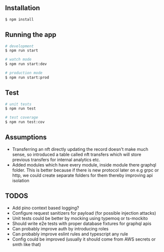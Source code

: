 ## Installation

```bash
$ npm install
```

## Running the app

```bash
# development
$ npm run start

# watch mode
$ npm run start:dev

# production mode
$ npm run start:prod
```

## Test

```bash
# unit tests
$ npm run test

# test coverage
$ npm run test:cov
```

## Assumptions

- Transferring an nft directly updating the record doesn't make much sense, so introduced a table called nft transfers which will store previous transfers for internal analytics etc.
- Added modules which have every module, inside module there graphql folder. This is better because if there is new protocol later on e.g grpc or http, we could create separate folders for them thereby improving api isolation

## TODOS

- Add pino context based logging?
- Configure request sanitizers for payload (for possible injection attacks)
- Unit tests could be better by mocking using typemoq or ts-mockito
- Should write e2e tests with proper database fixtures for graphql apis
- Can probably improve auth by introducing roles
- Can probably improve eslint rules and typescript any rule
- Config could be improved (usually it should come from AWS secrets or smth like that)
